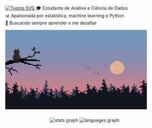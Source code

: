 
[![Typing SVG](https://readme-typing-svg.herokuapp.com?font=DotGothic16&pause=1000&color=FE428E&background=FFFFFF00&width=500&height=60&lines=Ol%C3%A1%2C+eu+sou+a+Amanda+Oliveira%E2%9C%A8%E2%80%8B)](https://git.io/typing-svg)
🎓 Estudante de Análise e Ciência de Dados  
📊 Apaixonada por estatística, machine learning e Python  
🚀 Buscando sempre aprender e me desafiar  

![gif1](https://github.com/Amalle26/Amalle26/blob/main/src/PIXEL_TWINKLE.gif)



###

<div align="center">
  <img src="https://github-readme-stats.vercel.app/api?username=Amalle26&hide_title=false&hide_rank=false&show_icons=true&include_all_commits=true&count_private=true&disable_animations=false&theme=radical&locale=pt-br&hide_border=false" height="150" alt="stats graph"  />
  <img src="https://github-readme-stats.vercel.app/api/top-langs?username=Amalle26&locale=pt-br&hide_title=false&layout=compact&card_width=320&langs_count=5&theme=radical&hide_border=false" height="150" alt="languages graph"  />
</div>

###



